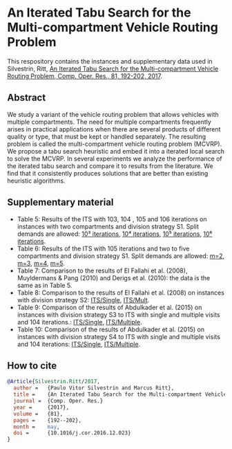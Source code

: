 # An Iterated Tabu Search for the Multi-compartment Vehicle Routing Problem

This respository contains the instances and supplementary data used in Silvestrin, Ritt, [An Iterated Tabu Search for the Multi-compartment Vehicle Routing Problem, Comp. Oper. Res., 81, 192-202, 2017](http://dx.doi.org/10.1016/j.cor.2016.12.023).

## Abstract

 We study a variant of the vehicle routing problem that allows vehicles with multiple compartments. The need for multiple compartments frequently arises in practical applications when there are several products of different quality or type, that must be kept or handled separately. The resulting problem is called the multi-compartment vehicle routing problem (MCVRP). We propose a tabu search heuristic and embed it into a iterated local search to solve the MCVRP. In several experiments we analyze the performance of the iterated tabu search and compare it to results from the literature. We find that it consistently produces solutions that are better than existing heuristic algorithms.

## Supplementary material

* Table 5: Results of the ITS with 103, 104 , 105 and 106 iterations on instances with two compartments and division strategy S1. Split demands are allowed: [10³ iterations](data/2c-1000it.csv), [10⁴ iterations](data/2c-10000it.csv), [10⁵ iterations](data/2c-100000it.csv), [10⁶ iterations](data/2c-1000000it.csv). 
* Table 6: Results of the ITS with 105 iterations and two to five compartments and division strategy S1. Split demands are allowed: [m=2](data/2-compartment.csv), [m=3](data/3-compartment.csv), [m=4](data/4-compartment.csv), [m=5](data/5-compartment.csv). 
* Table 7: Comparison to the results of El Fallahi et al. (2008), Muyldermans & Pang (2010) and Derigs et al. (2010): the data is the same as in Table 5. 
* Table 8: Comparison to the results of El Fallahi et al. (2008) on instances with division strategy S2: [ITS/Single](data/s2-10000-ws.csv), [ITS/Mult](data/s2-10000.csv).
* Table 9: Comparison of the results of Abdulkader et al. (2015) on instances with division strategy S3 to ITS with single and multiple visits and 104 iterations.: [ITS/Single](data/reed1-10000-ws.csv), [ITS/Multiple](data/reed1-10000.csv). 
* Table 10: Comparison of the results of Abdulkader et al. (2015) on instances with division strategy S4 to ITS with single and multiple visits and 104 iterations: [ITS/Single](data/reed2-10000-ws.csv), [ITS/Multiple](data/reed2-10000.csv). 

## How to cite

```bibtex
@Article{Silvestrin.Ritt/2017,
  author =   {Paulo Vitor Silvestrin and Marcus Ritt},
  title =    {An Iterated Tabu Search for the Multi-compartment Vehicle Routing Problem},
  journal =  {Comp. Oper. Res.}
  year =     {2017},
  volume =   {81},
  pages =    {192--202},
  month =    may,
  doi =      {10.1016/j.cor.2016.12.023}
}
```
